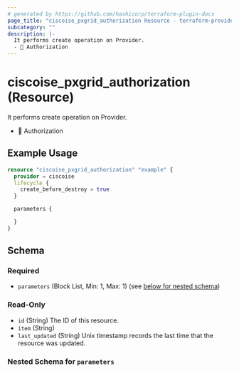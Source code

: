 ```yaml
---
# generated by https://github.com/hashicorp/terraform-plugin-docs
page_title: "ciscoise_pxgrid_authorization Resource - terraform-provider-ciscoise"
subcategory: ""
description: |-
  It performs create operation on Provider.
  - 🚧 Authorization
---
```


# ciscoise_pxgrid_authorization (Resource)

It performs create operation on Provider.
- 🚧 Authorization

## Example Usage

```terraform
resource "ciscoise_pxgrid_authorization" "example" {
  provider = ciscoise
  lifecycle {
    create_before_destroy = true
  }

  parameters {

  }
}
```

<!-- schema generated by tfplugindocs -->
## Schema

### Required

- `parameters` (Block List, Min: 1, Max: 1) (see [below for nested schema](#nestedblock--parameters))

### Read-Only

- `id` (String) The ID of this resource.
- `item` (String)
- `last_updated` (String) Unix timestamp records the last time that the resource was updated.

<a id="nestedblock--parameters"></a>
### Nested Schema for `parameters`


